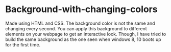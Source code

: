 # Background-with-changing-colors

Made using HTML and CSS. The background color is not the same and changing every second.
You can apply this background to different elements on your webpage to get an interactive look. Though, I have tried to build the same background as the one seen when windows 8, 10 boots up for the first time.